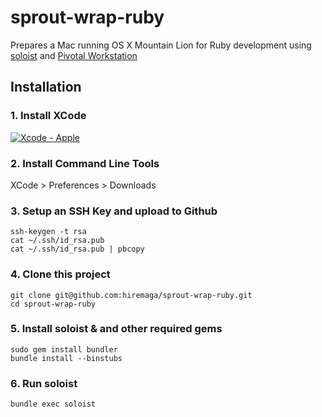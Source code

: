 # sprout-wrap-ruby

Prepares a Mac running OS X Mountain Lion for Ruby development using [soloist](https://github.com/mkocher/soloist) and [Pivotal Workstation](https://github.com/pivotal/pivotal_workstation)

## Installation

### 1. Install XCode

[![Xcode - Apple](http://r.mzstatic.com/images/web/linkmaker/badge_macappstore-lrg.gif)](https://itunes.apple.com/us/app/xcode/id497799835?mt=12&uo=4)

### 2. Install Command Line Tools
  
  XCode > Preferences > Downloads

### 3. Setup an SSH Key and upload to Github

    ssh-keygen -t rsa
    cat ~/.ssh/id_rsa.pub
    cat ~/.ssh/id_rsa.pub | pbcopy
  
### 4. Clone this project
  
    git clone git@github.com:hiremaga/sprout-wrap-ruby.git
    cd sprout-wrap-ruby
  
### 5. Install soloist & and other required gems

    sudo gem install bundler
    bundle install --binstubs

### 6. Run soloist
  
    bundle exec soloist
